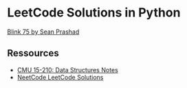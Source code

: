# LeetCode Solutions in Python

[Blink 75 by Sean Prashad](https://seanprashad.com/leetcode-patterns/)


## Ressources

- [CMU 15-210: Data Structures Notes](http://www.cs.cmu.edu/afs/cs/academic/class/15210-s15/www/lectures/)
- [NeetCode LeetCode Solutions](https://github.com/neetcode-gh/leetcode/tree/main/python)

